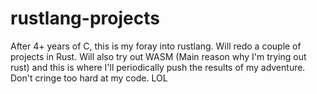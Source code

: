 # rustlang-projects
After 4+ years of C, this is my foray into rustlang. Will redo a couple of projects in Rust.
Will also try out WASM (Main reason why I'm trying out rust) and this is where I'll periodically
push the results of my adventure. Don't cringe too hard at my code. LOL
